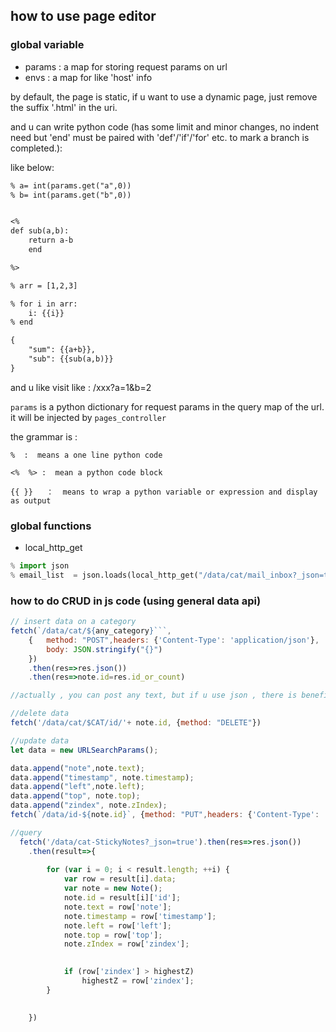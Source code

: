## how to use page editor

### global variable
* params :   a map for storing request params on url
* envs :  a map for like 'host' info

by default, the page is static, if u want to use a dynamic page,
just remove the suffix '.html' in the uri.

and u can write python code (has some limit and minor changes, no indent need but 
'end' must be paired with 'def'/'if'/'for' etc. to mark a branch is completed.):

like below:

```txt
% a= int(params.get("a",0))
% b= int(params.get("b",0))


<%
def sub(a,b):
    return a-b
    end

%>

% arr = [1,2,3]

% for i in arr:
    i: {{i}}
% end

{
    "sum": {{a+b}},
    "sub": {{sub(a,b)}}
}


```
and u like visit like : /xxx?a=1&b=2


`params` is a python dictionary for request params in the query map of the url.
it will be injected by `pages_controller`



the grammar is :

```text
%  :  means a one line python code

<%  %> :  mean a python code block

{{ }}   ：  means to wrap a python variable or expression and display as output

```


### global functions
* local_http_get
```python
% import json
% email_list  = json.loads(local_http_get("/data/cat/mail_inbox?_json=true"))

```



### how to do CRUD in js code (using general data api)

```js
// insert data on a category
fetch(`/data/cat/${any_category}```, 
    {   method: "POST",headers: {'Content-Type': 'application/json'},
        body: JSON.stringify("{}")
    })
    .then(res=>res.json())
    .then(res=>note.id=res.id_or_count)

//actually , you can post any text, but if u use json , there is benefit from it.
```

```js
//delete data
fetch('/data/cat/$CAT/id/'+ note.id, {method: "DELETE"})
```

```js
//update data
let data = new URLSearchParams();

data.append("note",note.text);
data.append("timestamp", note.timestamp);
data.append("left",note.left);
data.append("top", note.top);
data.append("zindex", note.zIndex);
fetch(`/data/id-${note.id}`, {method: "PUT",headers: {'Content-Type': 'application/json'}, body: JSON.stringify(Object.fromEntries(data))})


```
```js
//query 
  fetch('/data/cat-StickyNotes?_json=true').then(res=>res.json())
    .then(result=>{
    
        for (var i = 0; i < result.length; ++i) {
            var row = result[i].data;
            var note = new Note();
            note.id = result[i]['id'];
            note.text = row['note'];
            note.timestamp = row['timestamp'];
            note.left = row['left'];
            note.top = row['top'];
            note.zIndex = row['zindex'];

           
            if (row['zindex'] > highestZ)
                highestZ = row['zindex'];
        }

      
    })

```


